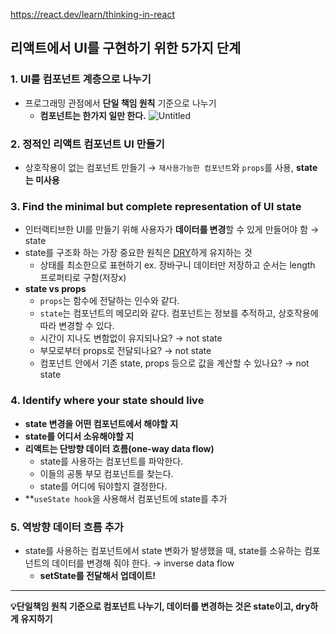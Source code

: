 https://react.dev/learn/thinking-in-react

## 리액트에서 UI를 구현하기 위한 5가지 단계

### 1. UI를 컴포넌트 계층으로 나누기

- 프로그래밍 관점에서 **단일 책임 원칙** 기준으로 나누기
  - **컴포넌트는 한가지 일만 한다.**
    ![Untitled](https://prod-files-secure.s3.us-west-2.amazonaws.com/77c4d16f-f557-4138-8798-29e914034d36/14d1e2ef-797b-4596-ab99-5d9be80e7c1d/Untitled.png)

### 2. 정적인 리액트 컴포넌트 UI 만들기

- 상호작용이 없는 컴포넌트 만들기 → `재사용가능한 컴포넌트`와 `props`를 사용, **state는 미사용**

### 3. **Find the minimal but complete representation of UI state**

- 인터랙티브한 UI를 만들기 위해 사용자가 **데이터를 변경**할 수 있게 만들어야 함 → state
- state를 구조화 하는 가장 중요한 원칙은 [DRY](https://en.wikipedia.org/wiki/Don%27t_repeat_yourself)하게 유지하는 것
  - 상태를 최소한으로 표현하기 ex. 장바구니 데이터만 저장하고 순서는 length 프로퍼티로 구함(저장x)
- **state vs props**
  - `props`는 함수에 전달하는 인수와 같다.
  - `state`는 컴포넌트의 메모리와 같다. 컴포넌트는 정보를 추적하고, 상호작용에 따라 변경할 수 있다.
  - 시간이 지나도 변함없이 유지되나요? → not state
  - 부모로부터 props로 전달되나요? → not state
  - 컴포넌트 안에서 기존 state, props 등으로 값을 계산할 수 있나요? → not state

### 4. **Identify where your state should live**

- **state 변경을 어떤 컴포넌트에서 해야할 지**
- **state를 어디서 소유해야할 지**
- **리액트는 단방향 데이터 흐름(one-way data flow)**
  - state를 사용하는 컴포넌트를 파악한다.
  - 이들의 공통 부모 컴포넌트를 찾는다.
  - state를 어디에 둬야할지 결정한다.
- \*\*`useState hook`을 사용해서 컴포넌트에 state를 추가

### 5. 역방향 데이터 흐름 추가

- state를 사용하는 컴포넌트에서 state 변화가 발생했을 때, state를 소유하는 컴포넌트의 데이터를 변경해 줘야 한다. → inverse data flow
  - **setState를 전달해서 업데이트!**

---

**💡단일책임 원칙 기준으로 컴포넌트 나누기, 데이터를 변경하는 것은 state이고, dry하게 유지하기**
